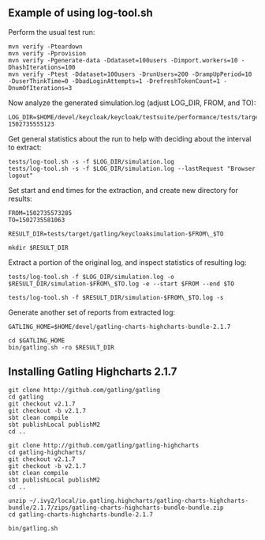 Example of using log-tool.sh
----------------------------

Perform the usual test run:

```
mvn verify -Pteardown
mvn verify -Pprovision
mvn verify -Pgenerate-data -Ddataset=100users -Dimport.workers=10 -DhashIterations=100
mvn verify -Ptest -Ddataset=100users -DrunUsers=200 -DrampUpPeriod=10 -DuserThinkTime=0 -DbadLoginAttempts=1 -DrefreshTokenCount=1 -DnumOfIterations=3
```

Now analyze the generated simulation.log (adjust LOG_DIR, FROM, and TO):

```
LOG_DIR=$HOME/devel/keycloak/keycloak/testsuite/performance/tests/target/gatling/keycloaksimulation-1502735555123
```

Get general statistics about the run to help with deciding about the interval to extract:
```
tests/log-tool.sh -s -f $LOG_DIR/simulation.log 
tests/log-tool.sh -s -f $LOG_DIR/simulation.log --lastRequest "Browser logout"
```

Set start and end times for the extraction, and create new directory for results:
```
FROM=1502735573285
TO=1502735581063

RESULT_DIR=tests/target/gatling/keycloaksimulation-$FROM\_$TO

mkdir $RESULT_DIR
```

Extract a portion of the original log, and inspect statistics of resulting log:
```
tests/log-tool.sh -f $LOG_DIR/simulation.log -o $RESULT_DIR/simulation-$FROM\_$TO.log -e --start $FROM --end $TO 

tests/log-tool.sh -f $RESULT_DIR/simulation-$FROM\_$TO.log -s
```

Generate another set of reports from extracted log: 
```
GATLING_HOME=$HOME/devel/gatling-charts-highcharts-bundle-2.1.7

cd $GATLING_HOME
bin/gatling.sh -ro $RESULT_DIR

```


Installing Gatling Highcharts 2.1.7
-----------------------------------

```
git clone http://github.com/gatling/gatling
cd gatling
git checkout v2.1.7
git checkout -b v2.1.7
sbt clean compile
sbt publishLocal publishM2
cd ..

git clone http://github.com/gatling/gatling-highcharts
cd gatling-highcharts/
git checkout v2.1.7
git checkout -b v2.1.7
sbt clean compile
sbt publishLocal publishM2
cd ..

unzip ~/.ivy2/local/io.gatling.highcharts/gatling-charts-highcharts-bundle/2.1.7/zips/gatling-charts-highcharts-bundle-bundle.zip
cd gatling-charts-highcharts-bundle-2.1.7

bin/gatling.sh
```


